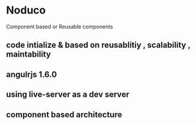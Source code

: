# Noduco
Component based or Reusable components


## code intialize & based on reusablitiy , scalability , maintability
## angulrjs 1.6.0
## using live-server as a dev server 
## component based architecture